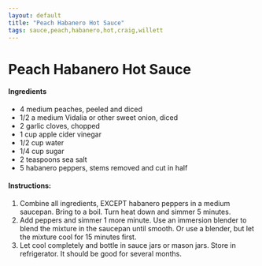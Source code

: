 ```yaml
---
layout: default
title: "Peach Habanero Hot Sauce"
tags: sauce,peach,habanero,hot,craig,willett
---
```

# Peach Habanero Hot Sauce

#### Ingredients
- 4 medium peaches, peeled and diced
- 1/2 a medium Vidalia or other sweet onion, diced
- 2 garlic cloves, chopped
- 1 cup apple cider vinegar
- 1/2 cup water
- 1/4 cup sugar
- 2 teaspoons sea salt
- 5 habanero peppers, stems removed and cut in half

#### Instructions:
1. Combine all ingredients, EXCEPT habanero peppers in a medium saucepan. Bring to a boil. Turn heat down and simmer 5 minutes.
2. Add peppers and simmer 1 more minute. Use an immersion blender to blend the mixture in the saucepan until smooth. Or use a blender, but let the mixture cool for 15 minutes first.
3. Let cool completely and bottle in sauce jars or mason jars. Store in refrigerator. It should be good for several months.
